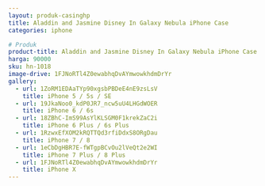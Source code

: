 ```yaml
---
layout: produk-casinghp
title: Aladdin and Jasmine Disney In Galaxy Nebula iPhone Case
categories: iphone

# Produk
product-title: Aladdin and Jasmine Disney In Galaxy Nebula iPhone Case
harga: 90000
sku: hn-1018
image-drive: 1FJNoRTl4Z0ewabhqDvAYmwowkhdmDrYr
gallery:
  - url: 1ZoRM1EDAaTYp90xgsbPBDeE4nE9zsLsV
    title: iPhone 5 / 5s / SE
  - url: 19JkaNoo0_kdP0JR7_ncw5uU4LHGdWOER
    title: iPhone 6 / 6s
  - url: 18ZBhC-ImS99AsYlKLSGM0F1krekZaC2i
    title: iPhone 6 Plus / 6s Plus
  - url: 1RzwxEfXOM2kRQTTQd3rfiDdxS8ORgDau
    title: iPhone 7 / 8
  - url: 1eCbDgHBR7E-fWTgpBCvOu2lVeQt2e2WI
    title: iPhone 7 Plus / 8 Plus
  - url: 1FJNoRTl4Z0ewabhqDvAYmwowkhdmDrYr
    title: iPhone X
---
```

